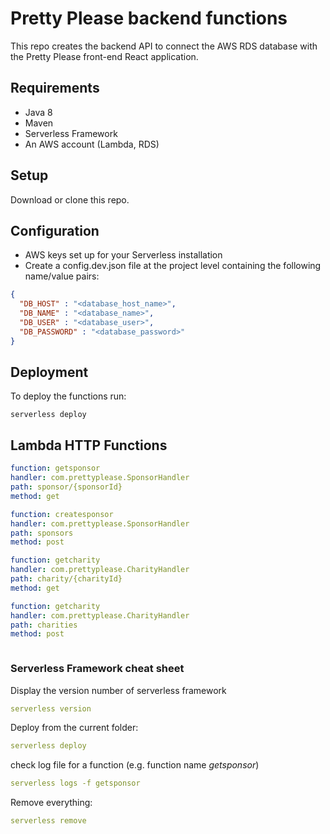 # Pretty Please backend functions

This repo creates the backend API to connect the AWS RDS database with the Pretty Please front-end React application.  

## Requirements
- Java 8
- Maven
- Serverless Framework 
- An AWS account (Lambda, RDS)

## Setup
Download or clone this repo.

## Configuration
- AWS keys set up for your Serverless installation 
- Create a config.dev.json file at the project level containing the following name/value pairs:
```json
{
  "DB_HOST" : "<database_host_name>",
  "DB_NAME" : "<database_name>",
  "DB_USER" : "<database_user>",
  "DB_PASSWORD" : "<database_password>"
} 
```

## Deployment
To deploy the functions run:
```shell script
serverless deploy 
```


## Lambda HTTP Functions
```yaml
function: getsponsor
handler: com.prettyplease.SponsorHandler
path: sponsor/{sponsorId}
method: get

function: createsponsor
handler: com.prettyplease.SponsorHandler
path: sponsors
method: post

function: getcharity
handler: com.prettyplease.CharityHandler
path: charity/{charityId}
method: get

function: getcharity
handler: com.prettyplease.CharityHandler
path: charities
method: post



```


### Serverless Framework cheat sheet
Display the version number of serverless framework
```yaml
serverless version
```
Deploy from the current folder:
```yaml
serverless deploy 
```
check log file for a function (e.g. function name <em>getsponsor</em>)
```yaml
serverless logs -f getsponsor
```
Remove everything:
```yaml
serverless remove
```
